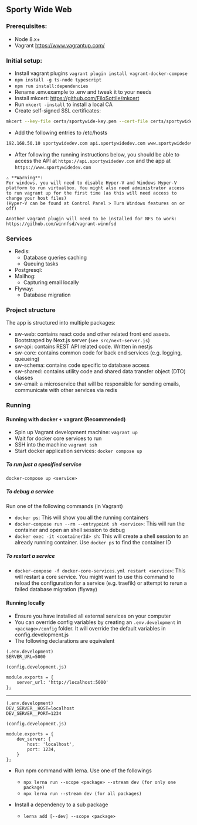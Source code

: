 ## Sporty Wide Web

### Prerequisites:

-   Node 8.x+
-   Vagrant https://www.vagrantup.com/

### Initial setup:

-   Install vagrant plugins `vagrant plugin install vagrant-docker-compose`
-   `npm install -g ts-node typescript`
-   `npm run install:dependencies`
-   Rename .env.example to .env and tweak it to your needs
-   Install mkcert: https://github.com/FiloSottile/mkcert
-   Run `mkcert -install` to install a local CA
-   Create self-signed SSL certificates:

```bash
mkcert --key-file certs/sportywide-key.pem --cert-file certs/sportywide-cert.pem sportywidedev.com *.sportywidedev.com localhost 127.0.0.1 ::1
```

-   Add the following entries to /etc/hosts

```bash
192.168.50.10 sportywidedev.com api.sportywidedev.com www.sportywidedev.com
```

-   After following the running instructions below, you should be able to access the API at `https://api.sportywidedev.com` and the app at `https://www.sportywidedev.com`

```
⚠️ **Warning**:
For windows, you will need to disable Hyper-V and Windows Hyper-V platform to run virtualbox. You might also need administrator access to run vagrant up for the first time (as this will need access to change your host files)
(Hyper-V can be found at Control Panel > Turn Windows features on or off)

Another vagrant plugin will need to be installed for NFS to work: https://github.com/winnfsd/vagrant-winnfsd
```

### Services

-   Redis:
    -   Database queries caching
    -   Queuing tasks
-   Postgresql:
-   Mailhog:
    -   Capturing email locally
-   Flyway:
    -   Database migration

### Project structure

The app is structured into multiple packages:

-   sw-web: contains react code and other related front end assets. Bootstraped by Next.js server (`see src/next-server.js`)
-   sw-api: contains REST API related code. Written in nestjs
-   sw-core: contains common code for back end services (e.g. logging, queueing)
-   sw-schema: contains code specific to database access
-   sw-shared: contains utility code and shared data transfer object (DTO) classes
-   sw-email: a microservice that will be responsible for sending emails, communicate with other services via redis

### Running

#### Running with docker + vagrant (Recommended)

-   Spin up Vagrant development machine: `vagrant up`
-   Wait for docker core services to run
-   SSH into the machine `vagrant ssh`
-   Start docker application services: `docker compose up`

##### To run just a specified service

`docker-compose up <service>`

##### To debug a service

Run one of the following commands (in Vagrant)

-   `docker ps`: This will show you all the running containers
-   `docker-compose run --rm --entrypoint sh <service>`: This will run the container and open an shell session to debug
-   `docker exec -it <containerId> sh`: This will create a shell session to an already running container. Use `docker ps` to find the container ID

##### To restart a service

-   `docker-compose -f docker-core-services.yml restart <service>`: This will restart a core service. You might want to use this command to reload the configuration for a service (e.g. traefik) or attempt to rerun a failed database migration (flyway)

#### Running locally

-   Ensure you have installed all external services on your computer
-   You can override config variables by creating an `.env.development` in `<package>/config` folder. It will override the default variables in config.development.js
-   The following declarations are equivalent

```
(.env.development)
SERVER_URL=5000
```

```
(config.development.js)

module.exports = {
	server_url: 'http://localhost:5000'
};
```

---

```
(.env.development)
DEV_SERVER__HOST=localhost
DEV_SERVER__PORT=1234
```

```
(config.development.js)

module.exports = {
	dev_server: {
		host: 'localhost',
		port: 1234,
	}
};
```

-   Run npm command with lerna. Use one of the followings

    -   `npx lerna run --scope <package> --stream dev (for only one package)`
    -   `npx lerna run --stream dev (for all packages)`

-   Install a dependency to a sub package
    -   `lerna add [--dev] --scope <package>`
